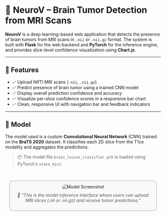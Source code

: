 
# 🧠 NeuroV – Brain Tumor Detection from MRI Scans

**NeuroV** is a deep learning-based web application that detects the presence of brain tumors from MRI scans in `.nii` or `.nii.gz` format. The system is built with **Flask** for the web backend and **PyTorch** for the inference engine, and provides slice-level confidence visualization using **Chart.js**.

---

## 🌟 Features

- ✅ Upload NIfTI MRI scans (`.nii`, `.nii.gz`)
- ✅ Predict presence of brain tumor using a trained CNN model
- ✅ Display overall prediction confidence and accuracy
- ✅ Visualize per-slice confidence scores in a responsive bar chart
- ✅ Clean, responsive UI with navigation bar and feedback indicators

---

## 🧠 Model

The model used is a custom **Convolutional Neural Network** (CNN) trained on the **BraTS 2020** dataset. It classifies each 2D slice from the T1ce modality and aggregates the predictions.

> 📦 The model file `brain_lesion_classifier.pth` is loaded using PyTorch's `state_dict`.


<br> <div align="center"> <div style="border: 2px solid #ccc; border-radius: 12px; padding: 10px; max-width: 90%; background-color: #f9f9f9;"> <img src="https://github.com/user-attachments/assets/0efb2e99-0318-427c-b68a-ec819e7fae69" alt="Model Screenshot" style="max-width:100%; border-radius: 8px;" /> <p style="text-align: center; font-style: italic; color: #555; margin-top: 10px;"> 🧪 “This is the model inference interface where users can upload MRI slices (.nii or .nii.gz) and receive tumor predictions.” </p> </div> </div>
